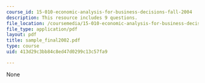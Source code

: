 ```yaml
---
course_id: 15-010-economic-analysis-for-business-decisions-fall-2004
description: This resource includes 9 questions.
file_location: /coursemedia/15-010-economic-analysis-for-business-decisions-fall-2004/413d29c3bb84c8ed47d0299c13c57fa9_sample_final2002.pdf
file_type: application/pdf
layout: pdf
title: sample_final2002.pdf
type: course
uid: 413d29c3bb84c8ed47d0299c13c57fa9

---
```

None